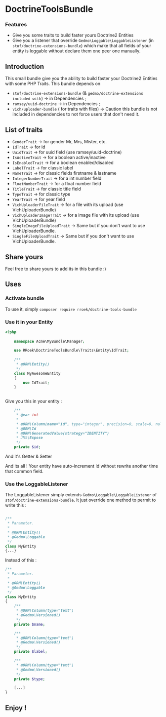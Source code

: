 # DoctrineToolsBundle
### Features

- Give you some traits to build faster yours Doctrine2 Entities
- Give you a listener that override `Gedmo\Loggable\LoggableListener`  (in `stof/doctrine-extensions-bundle`) which make that all fields of your entity is loggable without declare them one peer one manually. 

## Introduction
This small bundle give you the ability to build faster your Doctrine2 Entities with some PHP Traits.
This bundle depends on 
* `stof/doctrine-extensions-bundle` (& `gedmo/doctrine-extensions included with`) -> in Dependencies ;
* `ramsey/uuid-doctrine` -> in Dependencies ;
* `vich/uploader-bundle` ( for traits with files) -> Caution this bundle is not included in dependencies to not force users that don't need it. 

## List of traits
* `GenderTrait` -> for gender Mr, Mrs, Mister, etc.
* `IdTrait` -> for id
* `UuidTrait` -> for uuid field (use ramsey/uuid-doctrine)
* `IsActiveTrait` -> for a boolean active/inactive
* `IsEnabledTrait` -> for a boolean enabled/disabled
* `LabelTrait` -> for classic label
* `NameTrait` -> for classic fields firstname & lastname
* `IntegerNumberTrait` -> for a int number field
* `FloatNumberTrait` -> for a float number field
* `TitleTrait` -> for classic title field
* `TypeTrait` -> for classic type
* `YearTrait` -> for year field
* `VichUploaderFileTrait` -> for a file with its upload (use VichUploaderBundle)
* `VichUploaderImageTrait` -> for a image file with its upload (use VichUploaderBundle)
* `SingleImageFileUploadTrait` -> Same but if you don't want to use VichUploaderBundle.
* `SingleFileUploadTrait` -> Same but if you don't want to use VichUploaderBundle.

## Share yours
Feel free to share yours to add its in this bundle :)

## Uses
### Activate bundle
To use it, simply `composer require rroek/doctrine-tools-bundle`
### Use it in your Entity

```php
<?php
    
    namespace Acme\MyBundle\Manager;
    
    use RRoek\DoctrineToolsBundle\Traits\Entity\IdTrait;
    
    /**
     * @ORM\Entity()
     */
    class MyAwesomeEntity
    {
        use IdTrait;
    }
    
```

Give you this in your entity :
```php
    /**
     * @var int
     *
     * @ORM\Column(name="id", type="integer", precision=0, scale=0, nullable=false, unique=true)
     * @ORM\Id
     * @ORM\GeneratedValue(strategy="IDENTITY")
     * JMS\Expose
     */
    private $id;
```
And it's Getter & Setter

And its all ! Your entity have auto-increment Id without rewrite another time that common field.
### Use the LoggableListener
The LoggableListener simply extends `Gedmo\Loggable\LoggableListener`  of `stof/doctrine-extensions-bundle`.
It just override one method to permit to write  this :
```php

/**
 * Parameter.
 *
 * @ORM\Entity()
 * @Gedmo\Loggable
 */
class MyEntity
{...}
```
Instead of this :
```php
/**
 * Parameter.
 *
 * @ORM\Entity()
 * @Gedmo\Loggable
 */
class MyEntity
{
    /**
     * @ORM\Column(type="text")
     * @Gedmo\Versioned()
     */
    private $name;

    /**
     * @ORM\Column(type="text")
     * @Gedmo\Versioned()
     */
    private $label;

    /**
     * @ORM\Column(type="text")
     * @Gedmo\Versioned()
     */
    private $type;

    [...]
}
```
 
## Enjoy !
